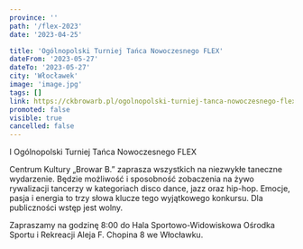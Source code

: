 ```yaml
---
province: ''
path: '/flex-2023'
date: '2023-04-25'

title: 'Ogólnopolski Turniej Tańca Nowoczesnego FLEX'
dateFrom: '2023-05-27'
dateTo: '2023-05-27'
city: 'Włocławek'
image: 'image.jpg'
tags: []
link: https://ckbrowarb.pl/ogolnopolski-turniej-tanca-nowoczesnego-flex/
promoted: false
visible: true
cancelled: false
---
```

I Ogólnopolski Turniej Tańca Nowoczesnego FLEX

Centrum Kultury „Browar B.” zaprasza wszystkich na niezwykłe taneczne wydarzenie. Będzie możliwość i sposobność zobaczenia na żywo rywalizacji tancerzy w kategoriach disco dance, jazz oraz hip-hop. Emocje, pasja i energia to trzy słowa klucze tego wyjątkowego konkursu. Dla publiczności wstęp jest wolny.

Zapraszamy na godzinę 8:00 do Hala Sportowo-Widowiskowa Ośrodka Sportu i Rekreacji Aleja F. Chopina 8 we Włocławku.
